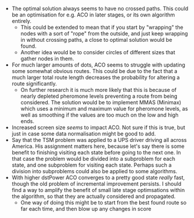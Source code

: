 
- The optimal solution always seems to have no crossed paths. This could be an optimisation for e.g. ACO in later stages, or its own algorithm entirely.
    - This could be extended to mean that if you start by "wrapping" the nodes with a sort of "rope" from the outside, and just keep wrapping in without crossing paths, a close to optimal solution would be found.
    - Another idea would be to consider circles of different sizes that gather nodes in them.
- For much larger amounts of dots, ACO seems to struggle with updating some somewhat obvious routes. This could be due to the fact that a much larger total route length decreases the probability for altering a route significantly.
    - On further research it is much more likely that this is because of nearly depleted pheromone levels preventing a route from being considered. The solution would be to implement MMAS (Minimax) which uses a minimum and maximum value for pheromone levels, as well as smoothing if the values are too much on the low and high ends.
- Increased screen size _seems_ to impact ACO. Not sure if this is true, but just in case some data normalisation might be good to add.
- Say that the TSM problem was applied to a UPS driver driving all across America. His assignment matters here, because let's say there is some benefit to finishing visiting each state before going to the next one. In that case the problem would be divided into a subproblem for each state, and one subproblem for visiting each state. Perhaps such a division into subproblems could also be applied to some algorithms.
- With higher dstPower ACO converges to a pretty good state _really_ fast, though the old problem of incremental improvement persists. I should find a way to amplify the benefit of small late stage optimsations within the algorithm, so that they are actually considered and propagated.
    - One way of doing this might be to start from the best found route so far each time, and then blow up any changes in score